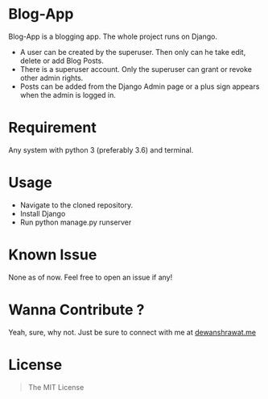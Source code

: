 # Blog-App
Blog-App is a blogging app. The whole project runs on Django.
- A user can be created by the superuser. Then only can he take edit, delete or add Blog Posts.
- There is a superuser account. Only the superuser can grant or revoke other admin rights.
- Posts can be added from the Django Admin page or a plus sign appears when the admin is logged in.

# Requirement
Any system with python 3 (preferably 3.6) and terminal.

# Usage
- Navigate to the cloned repository.
- Install Django
- Run python manage.py runserver

# Known Issue
None as of now. Feel free to open an issue if any!

# Wanna Contribute ?
Yeah, sure, why not. Just be sure to connect with me at [dewanshrawat.me](https://dewanshrawat.me)

# License
> The MIT License
